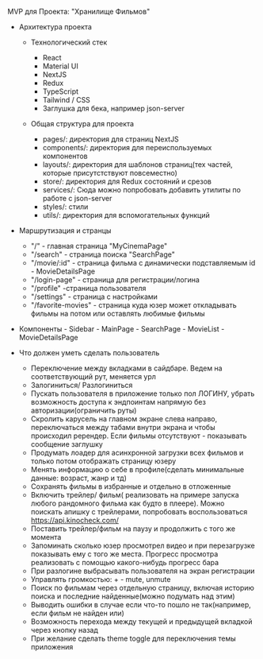 MVP для Проекта: "Хранилище Фильмов"

* Архитектура проекта

 	+	Технологический стек
		- React
		- Material UI
		- NextJS
		- Redux
		- TypeScript
		- Tailwind / CSS
		- Заглушка для бека, например json-server

	+ Общая структура для проекта 
		- pages/: директория для страниц NextJS
		- components/: директория для переиспользуемых компонентов 
		- layouts/: директория для шаблонов страниц(тех частей, которые присутстствуют повсеместно)
		- store/: директория для Redux состояний и срезов
		- services/: Сюда можно попробовать добавить утилиты по работе с json-server
		- styles/: стили
		- utils/: директория для вспомогательных функций
* Маршрутизация и странцы
	- "/" - главная страница "MyCinemaPage"
	- "/search" - cтраница поиска "SearchPage"
	- "/movie/:id" - страница фильма с динамически подставляемым id - MovieDetailsPage
	- "/login-page" - страница для регистрации/логина
	- "/profile" -страница пользователя
	- "/settings" - страница с настройками
	- "/favorite-movies" - страница куда юзер может откладывать фильмы на потом или оставлять любимые фильмы

* Компоненты 
		- Sidebar
		- MainPage
		- SearchPage
		- MovieList
		- MovieDetailsPage
* Что должен уметь сделать пользователь
	- Переключение между вкладками в сайдбаре.
			Ведем на соответствующий рут, меняется урл
	- Залогиниться/ Разлогиниться
	- Пускать пользователя в приложение только пол ЛОГИНУ, убрать возможность доступа к эндпоинтам напрямую без авторизации(ограничить руты)
	- Скролить карусель на главном экране слева направо, переключаться между табами внутри экрана и чтобы происходил ререндер. Если фильмы отсутствуют - показывать сообщение заглушку
	- Продумать лоадер для асинхронной загрузки всех фильмов и только потом отображать страницу юзеру
	- Менять информацию о себе в профиле(сделать минимальные данные: возраст, жанр и тд)
	- Сохранять фильмы в избранные и отдельно в отложенные
	- Включить трейлер/ фильм( реализовать на примере запуска любого рандомного фильма как будто в плеере). Можно поискать апишку с трейлерами, попробовать воспользоваться https://api.kinocheck.com/
	- Поставить трейлер/фильм на паузу и продолжить с того же момента
	- Запоминать сколько юзер просмотрел видео и при перезагрузке показывать ему с того же места. Прогресс просмотра реализовать с помощью какого-нибудь прогресс бара
	- При разлогине выбрасывать пользователя на экран регистрации
	- Управлять громкостью: + - mute, unmute
	- Поиск по фильмам через отдельную страницу, включая историю поиска и последние найденные(можно подумать над этим)
	- Выводить ошибки в случае если что-то пошло не так(например, если фильм не найден или)
	- Возможность перехода между текущей и предыдущей вкладкой через кнопку назад
	- При желание сделать theme toggle для переключения темы приложения
	